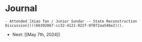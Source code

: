 # Journal
	- Attended [Xiao Tan / Junior Sundar -- State Reconstruction Discussion](((66392067-cc32-4121-922f-0f072aa546e2))).
- Next: [[May 7th, 2024]]